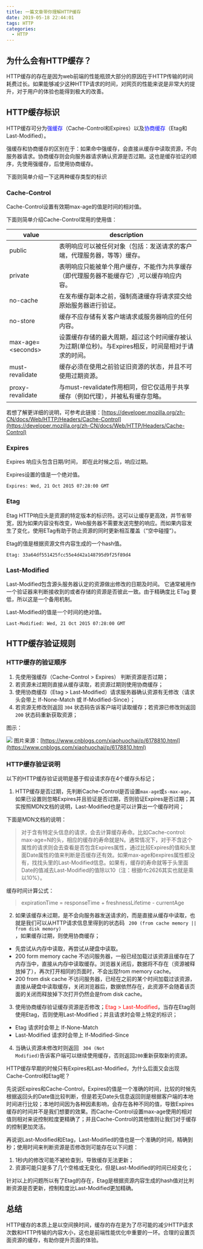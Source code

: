 ```yaml
---
title: 一篇文章带你理解HTTP缓存
date: 2019-05-18 22:44:01
tags: HTTP
categories:
  - HTTP
---
```

## 为什么会有HTTP缓存？

HTTP缓存的存在是因为web前端的性能瓶颈大部分的原因在于HTTP传输的时间耗费过长。如果能够减少这种HTTP请求的时间，对网页的性能来说是非常大的提升，对于用户的体验也能得到极大的改善。

## HTTP缓存标识

HTTP缓存可分为<font color=blue>强缓存</font>（Cache-Control和Expires）以及<font color=blue>协商缓存</font>（Etag和Last-Modified）。

强缓存和协商缓存的区别在于：如果命中强缓存，会直接从缓存中读取资源，不向服务器请求。协商缓存则会向服务器请求确认资源是否过期。这也是缓存验证的顺序，先使用强缓存，后使用协商缓存。

下面则简单介绍一下这两种缓存类型的标识

### Cache-Control

Cache-Control设置有效期max-age的值是时间的相对值。

下面则简单介绍Cache-Control常用的使用值：

| value               | description                                                  |
| ------------------- | ------------------------------------------------------------ |
| public              | 表明响应可以被任何对象（包括：发送请求的客户端，代理服务器，等等）缓存。 |
| private             | 表明响应只能被单个用户缓存，不能作为共享缓存（即代理服务器不能缓存它）,可以缓存响应内容。 |
| no-cache            | 在发布缓存副本之前，强制高速缓存将请求提交给原始服务器进行验证。 |
| no-store            | 缓存不应存储有关客户端请求或服务器响应的任何内容。           |
| max-age=\<seconds\> | 设置缓存存储的最大周期，超过这个时间缓存被认为过期(单位秒)。与Expires相反，时间是相对于请求的时间。 |
| must-revalidate     | 缓存必须在使用之前验证旧资源的状态，并且不可使用过期资源。   |
| proxy-revalidate    | 与must-revalidate作用相同，但它仅适用于共享缓存（例如代理），并被私有缓存忽略。 |

若想了解更详细的说明，可参考此链接：[https://developer.mozilla.org/zh-CN/docs/Web/HTTP/Headers/Cache-Control](https://developer.mozilla.org/zh-CN/docs/Web/HTTP/Headers/Cache-Control)

### Expires

Expires 响应头包含日期/时间， 即在此时候之后，响应过期。

Expires设置的值是一个绝对值。

```
Expires: Wed, 21 Oct 2015 07:28:00 GMT
```

### Etag

Etag HTTP响应头是资源的特定版本的标识符。这可以让缓存更高效，并节省带宽，因为如果内容没有改变，Web服务器不需要发送完整的响应。而如果内容发生了变化，使用ETag有助于防止资源的同时更新相互覆盖（“空中碰撞”）。

Etag的值是根据资源文件内容生成的一个hash值。

```
Etag: 33a64df551425fcc55e4d42a148795d9f25f89d4
```

### Last-Modified

Last-Modified包含源头服务器认定的资源做出修改的日期及时间。 它通常被用作一个验证器来判断接收到的或者存储的资源是否彼此一致。由于精确度比  ETag 要低，所以这是一个备用机制。

Last-Modified的值是一个时间的绝对值。

```
Last-Modified: Wed, 21 Oct 2015 07:28:00 GMT
```

## HTTP缓存验证规则

### HTTP缓存的验证顺序

1. 先使用强缓存（Cache-Control > Expires） 判断资源是否过期；
2. 若资源未过期则直接从缓存读取，若资源过期则使用协商缓存；
3. 使用协商缓存（Etag > Last-Modified）请求服务器确认资源有无修改（请求头会带上 If-None-Match 或 If-Modified-Since）；
4. 若资源无修改则返回 <code>304</code> 状态码告诉客户端可读取缓存；若资源已修改则返回 <code>200</code> 状态码重新获取资源；

图示：

![](1.png)
图片来源：[https://www.cnblogs.com/xiaohuochai/p/6178810.html](https://www.cnblogs.com/xiaohuochai/p/6178810.html)

### HTTP缓存验证说明

以下的HTTP缓存验证说明是基于假设请求存在4个缓存头标记；

1. HTTP缓存是否过期，先判断Cache-Control是否设置<code>max-age</code>或<code>s-max-age</code>，如果已设置则忽略Expires并且验证是否过期，否则验证Expires是否过期；其实按照MDN文档的说明，Last-Modified也是可以计算出一个缓存时间；

下面是MDN文档的说明：

> 对于含有特定头信息的请求，会去计算缓存寿命。比如Cache-control: max-age=N的头，相应的缓存的寿命就是N。通常情况下，对于不含这个属性的请求则会去查看是否包含Expires属性，通过比较Expires的值和头里面Date属性的值来判断是否缓存还有效。如果max-age和expires属性都没有，找找头里的Last-Modified信息。如果有，缓存的寿命就等于头里面Date的值减去Last-Modified的值除以10（注：根据rfc2626其实也就是乘以10%）。

缓存时间计算公式：

> expirationTime = responseTime + freshnessLifetime - currentAge

2. 如果该缓存未过期，是不会向服务器发送请求的，而是直接从缓存中读取，也就是我们可以从HTTP请求信息里得到的状态码 <code> 200 (from cache memory || from disk memory) </code>，如果缓存过期，则使用协商缓存；

- 先尝试从内存中读取，再尝试从硬盘中读取。
- 200 form memory cache 不访问服务器，一般已经加载过该资源且缓存在了内存当中，直接从内存中读取缓存。浏览器关闭后，数据将不存在（资源被释放掉了），再次打开相同的页面时，不会出现from memory cache。
- 200 from disk cache 不访问服务器，已经在之前的某个时间加载过该资源，直接从硬盘中读取缓存，关闭浏览器后，数据依然存在，此资源不会随着该页面的关闭而释放掉下次打开仍然会是from disk cache。

3. 使用协商缓存验证缓存资源是否修改；<font color=red>Etag > Last-Modified</font>，当存在Etag则使用Etag，否则使用Last-Modified；并且请求时会带上特定的标识；

- Etag 请求时会带上 If-None-Match
- Last-Modified 请求时会带上 If-Modified-Since

4. 当确认资源未修改时则返回 <code> 304 (Not Modified)</code>告诉客户端可以继续使用缓存，否则返回<code>200</code>重新获取新的资源。

HTTP缓存早期的时候只有Expires和Last-Modified，为什么后面又会出现Cache-Control和Etag呢？

先说说Expires和Cache-Control，Expires的值是一个准确的时间，比较的时候先根据返回头的Date值比较判断，但是若无Date头信息返回则是根据客户端的本地时间进行比较；本地时间因为各种因素影响，会存在各种不同的值，导致Expires缓存的时间并不是我们想要的效果。而Cache-Control设置max-age使用的相对值则相对来说控制粒度更精确了；并且Cache-Control的其他值则让我们对于缓存的控制更加灵活。

再说说Last-Modified和Etag，Last-Modified的值也是一个准确的时间，精确到秒；使用时间来判断资源是否修改则可能存在以下问题：

1. 1秒内的修改可能不被检查到，导致缓存无法更新；
2. 资源可能只是多了几个空格或无变化，但是Last-Modified的时间已经变化；

针对以上的问题所以有了Etag的存在，Etag是根据资源内容生成的hash值对比判断资源是否更新，控制粒度比Last-Modified更加精确。

## 总结

HTTP缓存的本质上是以空间换时间，缓存的存在是为了尽可能的减少HTTP请求次数和HTTP传输的内容大小，这也是前端性能优化中重要的一环。合理的设置页面资源的缓存，有助你提升页面的体验。
